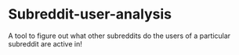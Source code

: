 # Subreddit-user-analysis
A tool to figure out what other subreddits do the users of a particular subreddit are active in!
